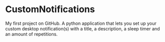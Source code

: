 # CustomNotifications
My first project on GitHub. A python application that lets you set up your custom desktop notification(s) with a title, a description, a sleep timer and an amount of repetitions.
